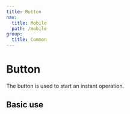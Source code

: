 ```yaml
---
title: Button
nav:
  title: Mobile
  path: /mobile
group:
  title: Common
---
```


# Button

The button is used to start an instant operation.

## Basic use

<code src="./demos/index1.tsx" />

<API></API>
